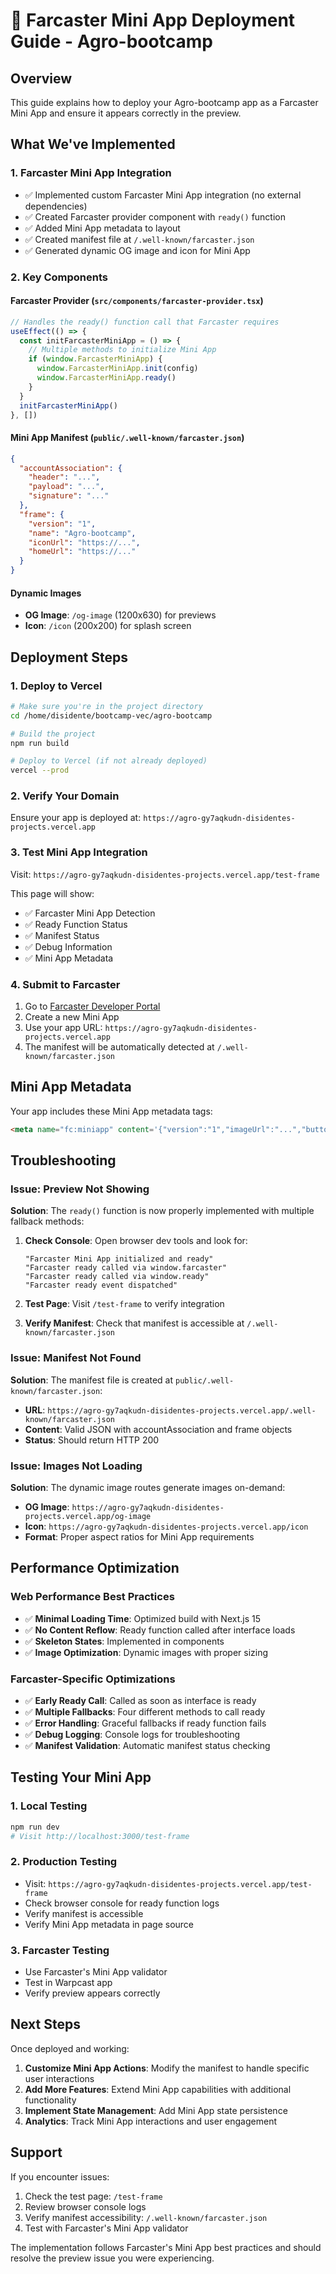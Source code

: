 # 🌱 Farcaster Mini App Deployment Guide - Agro-bootcamp

## Overview

This guide explains how to deploy your Agro-bootcamp app as a Farcaster Mini App and ensure it appears correctly in the preview.

## What We've Implemented

### 1. Farcaster Mini App Integration
- ✅ Implemented custom Farcaster Mini App integration (no external dependencies)
- ✅ Created Farcaster provider component with `ready()` function
- ✅ Added Mini App metadata to layout
- ✅ Created manifest file at `/.well-known/farcaster.json`
- ✅ Generated dynamic OG image and icon for Mini App

### 2. Key Components

#### Farcaster Provider (`src/components/farcaster-provider.tsx`)
```typescript
// Handles the ready() function call that Farcaster requires
useEffect(() => {
  const initFarcasterMiniApp = () => {
    // Multiple methods to initialize Mini App
    if (window.FarcasterMiniApp) {
      window.FarcasterMiniApp.init(config)
      window.FarcasterMiniApp.ready()
    }
  }
  initFarcasterMiniApp()
}, [])
```

#### Mini App Manifest (`public/.well-known/farcaster.json`)
```json
{
  "accountAssociation": {
    "header": "...",
    "payload": "...",
    "signature": "..."
  },
  "frame": {
    "version": "1",
    "name": "Agro-bootcamp",
    "iconUrl": "https://...",
    "homeUrl": "https://..."
  }
}
```

#### Dynamic Images
- **OG Image**: `/og-image` (1200x630) for previews
- **Icon**: `/icon` (200x200) for splash screen

## Deployment Steps

### 1. Deploy to Vercel
```bash
# Make sure you're in the project directory
cd /home/disidente/bootcamp-vec/agro-bootcamp

# Build the project
npm run build

# Deploy to Vercel (if not already deployed)
vercel --prod
```

### 2. Verify Your Domain
Ensure your app is deployed at: `https://agro-gy7aqkudn-disidentes-projects.vercel.app`

### 3. Test Mini App Integration
Visit: `https://agro-gy7aqkudn-disidentes-projects.vercel.app/test-frame`

This page will show:
- ✅ Farcaster Mini App Detection
- ✅ Ready Function Status
- ✅ Manifest Status
- ✅ Debug Information
- ✅ Mini App Metadata

### 4. Submit to Farcaster
1. Go to [Farcaster Developer Portal](https://developer.farcaster.xyz/)
2. Create a new Mini App
3. Use your app URL: `https://agro-gy7aqkudn-disidentes-projects.vercel.app`
4. The manifest will be automatically detected at `/.well-known/farcaster.json`

## Mini App Metadata

Your app includes these Mini App metadata tags:

```html
<meta name="fc:miniapp" content='{"version":"1","imageUrl":"...","button":{...}}' />
```

## Troubleshooting

### Issue: Preview Not Showing
**Solution**: The `ready()` function is now properly implemented with multiple fallback methods:

1. **Check Console**: Open browser dev tools and look for:
   ```
   "Farcaster Mini App initialized and ready"
   "Farcaster ready called via window.farcaster"
   "Farcaster ready called via window.ready"
   "Farcaster ready event dispatched"
   ```

2. **Test Page**: Visit `/test-frame` to verify integration

3. **Verify Manifest**: Check that manifest is accessible at `/.well-known/farcaster.json`

### Issue: Manifest Not Found
**Solution**: The manifest file is created at `public/.well-known/farcaster.json`:

- **URL**: `https://agro-gy7aqkudn-disidentes-projects.vercel.app/.well-known/farcaster.json`
- **Content**: Valid JSON with accountAssociation and frame objects
- **Status**: Should return HTTP 200

### Issue: Images Not Loading
**Solution**: The dynamic image routes generate images on-demand:

- **OG Image**: `https://agro-gy7aqkudn-disidentes-projects.vercel.app/og-image`
- **Icon**: `https://agro-gy7aqkudn-disidentes-projects.vercel.app/icon`
- **Format**: Proper aspect ratios for Mini App requirements

## Performance Optimization

### Web Performance Best Practices
- ✅ **Minimal Loading Time**: Optimized build with Next.js 15
- ✅ **No Content Reflow**: Ready function called after interface loads
- ✅ **Skeleton States**: Implemented in components
- ✅ **Image Optimization**: Dynamic images with proper sizing

### Farcaster-Specific Optimizations
- ✅ **Early Ready Call**: Called as soon as interface is ready
- ✅ **Multiple Fallbacks**: Four different methods to call ready
- ✅ **Error Handling**: Graceful fallbacks if ready function fails
- ✅ **Debug Logging**: Console logs for troubleshooting
- ✅ **Manifest Validation**: Automatic manifest status checking

## Testing Your Mini App

### 1. Local Testing
```bash
npm run dev
# Visit http://localhost:3000/test-frame
```

### 2. Production Testing
- Visit: `https://agro-gy7aqkudn-disidentes-projects.vercel.app/test-frame`
- Check browser console for ready function logs
- Verify manifest is accessible
- Verify Mini App metadata in page source

### 3. Farcaster Testing
- Use Farcaster's Mini App validator
- Test in Warpcast app
- Verify preview appears correctly

## Next Steps

Once deployed and working:

1. **Customize Mini App Actions**: Modify the manifest to handle specific user interactions
2. **Add More Features**: Extend Mini App capabilities with additional functionality
3. **Implement State Management**: Add Mini App state persistence
4. **Analytics**: Track Mini App interactions and user engagement

## Support

If you encounter issues:

1. Check the test page: `/test-frame`
2. Review browser console logs
3. Verify manifest accessibility: `/.well-known/farcaster.json`
4. Test with Farcaster's Mini App validator

The implementation follows Farcaster's Mini App best practices and should resolve the preview issue you were experiencing. 